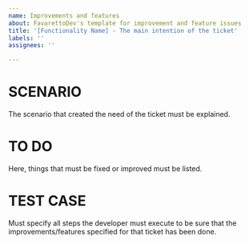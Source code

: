 ```yaml
---
name: Improvements and features
about: FavarettoDev's template for improvement and feature issues
title: '[Functionality Name] - The main intention of the ticket'
labels: ''
assignees: ''

---
```


# SCENARIO
The scenario that created the need of the ticket must be explained.

# TO DO
Here, things that must be fixed or improved must be listed.

# TEST CASE
Must specify all steps the developer must execute to be sure that the improvements/features specified for that ticket has been done.